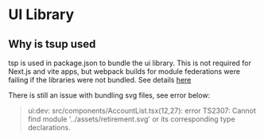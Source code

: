 # UI Library

## Why is tsup used

tsp is used in package.json to bundle the ui library. This is not required for
Next.js and vite apps, but webpack builds for module federations were failing if
the libraries were not bundled. See details
[here](https://github.com/vercel/turborepo/issues/360#issuecomment-1013885148)

There is still an issue with bundling svg files, see error below:

> ui:dev: src/components/AccountList.tsx(12,27): error TS2307: Cannot find
> module '../assets/retirement.svg' or its corresponding type declarations.
